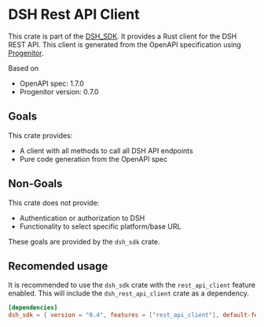 # DSH Rest API Client

This crate is part of the [DSH_SDK](https://crates.io/crates/dsh_sdk). It provides a Rust client for the DSH REST API. This client is generated from the OpenAPI specification using [Progenitor](https://github.com/oxidecomputer/progenitor).

Based on 
- OpenAPI spec: 1.7.0
- Progenitor version: 0.7.0

## Goals
This crate provides:
- A client with all methods to call all DSH API endpoints
- Pure code generation from the OpenAPI spec

## Non-Goals
This crate does not provide:
- Authentication or authorization to DSH
- Functionality to select specific platform/base URL

These goals are provided by the `dsh_sdk` crate.

## Recomended usage

It is recommended to use the `dsh_sdk` crate with the `rest_api_client` feature enabled. This will include the `dsh_rest_api_client` crate as a dependency. 

```toml
[dependencies]
dsh_sdk = { version = "0.4", features = ["rest_api_client"], default-features = false }
```
